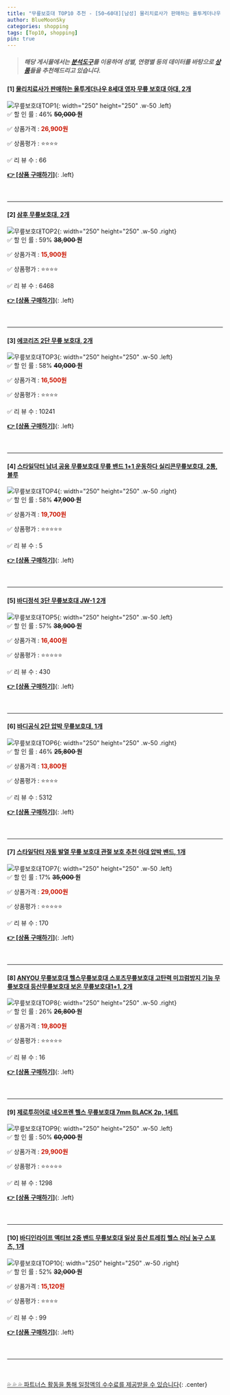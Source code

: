 ```yaml
---
title: "무릎보호대 TOP10 추천 - [50~60대][남성] 물리치료사가 판매하는 올투게더나우 8세대 영자 무릎 보호대 아대, 2개"
author: BlueMoonSky
categories: shopping
tags: [Top10, shopping]
pin: true
---
```


> ##### 해당 게시물에서는 [**분석도구**](https://itemscout.io/)를 이용하여 **성별**, **연령별** 등의 데이터를 바탕으로 [**상품**](https://link.coupang.com/a/baae76)들을 추천해드리고 있습니다.

#### [1] [물리치료사가 판매하는 올투게더나우 8세대 영자 무릎 보호대 아대, 2개](https://link.coupang.com/re/AFFSDP?lptag=AF5964186&subid=bluemoonsky6999&pageKey=7519274482&traceid=V0-153&itemId=19718179160&vendorItemId=86822372798)
![무릎보호대TOP1](https://thumbnail9.coupangcdn.com/thumbnails/remote/230x230ex/image/vendor_inventory/6c10/ec767bf8680c6441a68aee2a7f777d19a7a75b65f016401d595d8d7f491d.png){: width="250" height="250" .w-50 .left}
<br>
✅ 할 인 률 : 46%   **<del class="base-price"> 50,000  </del>원**

✅ 상품가격 : <span style="color:#cb1400"> **26,900원** </span>

✅ 상품평가 : ⭐⭐⭐⭐

✅ 리 뷰 수 : 66

[**👉  [상품 구매하기]**](https://link.coupang.com/re/AFFSDP?lptag=AF5964186&subid=bluemoonsky6999&pageKey=7519274482&traceid=V0-153&itemId=19718179160&vendorItemId=86822372798){: .left}
<br>
<br>
<br>

***

#### [2] [삼후 무릎보호대, 2개](https://link.coupang.com/re/AFFSDP?lptag=AF5964186&subid=bluemoonsky6999&pageKey=6575827990&traceid=V0-153&itemId=14778775312&vendorItemId=82040985343)
![무릎보호대TOP2](https://thumbnail6.coupangcdn.com/thumbnails/remote/230x230ex/image/vendor_inventory/c219/f9641e938445cf7f68528e71e63f4efe15126d9babf8b0ddb5db49b1d542.jpg){: width="250" height="250" .w-50 .right}
<br>
✅ 할 인 률 : 59%   **<del class="base-price"> 38,900  </del>원**

✅ 상품가격 : <span style="color:#cb1400"> **15,900원** </span>

✅ 상품평가 : ⭐⭐⭐⭐

✅ 리 뷰 수 : 6468

[**👉  [상품 구매하기]**](https://link.coupang.com/re/AFFSDP?lptag=AF5964186&subid=bluemoonsky6999&pageKey=6575827990&traceid=V0-153&itemId=14778775312&vendorItemId=82040985343){: .left}
<br>
<br>
<br>

***

#### [3] [에코리즈 2단 무릎 보호대, 2개](https://link.coupang.com/re/AFFSDP?lptag=AF5964186&subid=bluemoonsky6999&pageKey=1333344&traceid=V0-153&itemId=18741315981&vendorItemId=85873587383)
![무릎보호대TOP3](https://thumbnail10.coupangcdn.com/thumbnails/remote/230x230ex/image/retail/images/6b351ecf-9bec-42f1-a1f0-0327b07b6ab75674625954517011442.png){: width="250" height="250" .w-50 .left}
<br>
✅ 할 인 률 : 58%   **<del class="base-price"> 40,000  </del>원**

✅ 상품가격 : <span style="color:#cb1400"> **16,500원** </span>

✅ 상품평가 : ⭐⭐⭐⭐

✅ 리 뷰 수 : 10241

[**👉  [상품 구매하기]**](https://link.coupang.com/re/AFFSDP?lptag=AF5964186&subid=bluemoonsky6999&pageKey=1333344&traceid=V0-153&itemId=18741315981&vendorItemId=85873587383){: .left}
<br>
<br>
<br>

***

#### [4] [스타일닥터 남녀 공용 무릎보호대 무릎 밴드 1+1 운동하다 실리콘무릎보호대, 2통, 블루](https://link.coupang.com/re/AFFSDP?lptag=AF5964186&subid=bluemoonsky6999&pageKey=7575379275&traceid=V0-153&itemId=19986757545&vendorItemId=87076662724)
![무릎보호대TOP4](https://thumbnail10.coupangcdn.com/thumbnails/remote/230x230ex/image/vendor_inventory/e4f9/8002f162489a1448175c49cedc5dc0de710b9bc3f3da36c2776ba1e4dc10.jpg){: width="250" height="250" .w-50 .right}
<br>
✅ 할 인 률 : 58%   **<del class="base-price"> 47,900  </del>원**

✅ 상품가격 : <span style="color:#cb1400"> **19,700원** </span>

✅ 상품평가 : ⭐⭐⭐⭐⭐

✅ 리 뷰 수 : 5

[**👉  [상품 구매하기]**](https://link.coupang.com/re/AFFSDP?lptag=AF5964186&subid=bluemoonsky6999&pageKey=7575379275&traceid=V0-153&itemId=19986757545&vendorItemId=87076662724){: .left}
<br>
<br>
<br>

***

#### [5] [바디정석 3단 무릎보호대 JW-1 2개](https://link.coupang.com/re/AFFSDP?lptag=AF5964186&subid=bluemoonsky6999&pageKey=7227243794&traceid=V0-153&itemId=18329971552&vendorItemId=85474539888)
![무릎보호대TOP5](https://thumbnail6.coupangcdn.com/thumbnails/remote/230x230ex/image/vendor_inventory/091b/93058de1696fbb525a0805e58790f30e74d7f43426eed2cedf321001336e.jpg){: width="250" height="250" .w-50 .left}
<br>
✅ 할 인 률 : 57%   **<del class="base-price"> 38,900  </del>원**

✅ 상품가격 : <span style="color:#cb1400"> **16,400원** </span>

✅ 상품평가 : ⭐⭐⭐⭐⭐

✅ 리 뷰 수 : 430

[**👉  [상품 구매하기]**](https://link.coupang.com/re/AFFSDP?lptag=AF5964186&subid=bluemoonsky6999&pageKey=7227243794&traceid=V0-153&itemId=18329971552&vendorItemId=85474539888){: .left}
<br>
<br>
<br>

***

#### [6] [바디공식 2단 압박 무릎보호대, 1개](https://link.coupang.com/re/AFFSDP?lptag=AF5964186&subid=bluemoonsky6999&pageKey=5421322416&traceid=V0-153&itemId=8189152974&vendorItemId=74889377055)
![무릎보호대TOP6](https://thumbnail10.coupangcdn.com/thumbnails/remote/230x230ex/image/rs_quotation_api/ldcdryq3/8a17d4ad7c4340c3884bbde3086bcd43.jpg){: width="250" height="250" .w-50 .right}
<br>
✅ 할 인 률 : 46%   **<del class="base-price"> 25,800  </del>원**

✅ 상품가격 : <span style="color:#cb1400"> **13,800원** </span>

✅ 상품평가 : ⭐⭐⭐⭐

✅ 리 뷰 수 : 5312

[**👉  [상품 구매하기]**](https://link.coupang.com/re/AFFSDP?lptag=AF5964186&subid=bluemoonsky6999&pageKey=5421322416&traceid=V0-153&itemId=8189152974&vendorItemId=74889377055){: .left}
<br>
<br>
<br>

***

#### [7] [스타일닥터 자동 발열 무릎 보호대 관절 보호 추천 아대 압박 밴드, 1개](https://link.coupang.com/re/AFFSDP?lptag=AF5964186&subid=bluemoonsky6999&pageKey=7061212567&traceid=V0-153&itemId=17508680167&vendorItemId=86952277403)
![무릎보호대TOP7](https://thumbnail6.coupangcdn.com/thumbnails/remote/230x230ex/image/vendor_inventory/dbb2/5da635104d65574ed9b2b5e6070b2ffae5956331d3310683a0370aee1d1c.jpg){: width="250" height="250" .w-50 .left}
<br>
✅ 할 인 률 : 17%   **<del class="base-price"> 35,000  </del>원**

✅ 상품가격 : <span style="color:#cb1400"> **29,000원** </span>

✅ 상품평가 : ⭐⭐⭐⭐⭐

✅ 리 뷰 수 : 170

[**👉  [상품 구매하기]**](https://link.coupang.com/re/AFFSDP?lptag=AF5964186&subid=bluemoonsky6999&pageKey=7061212567&traceid=V0-153&itemId=17508680167&vendorItemId=86952277403){: .left}
<br>
<br>
<br>

***

#### [8] [ANYOU 무릎보호대 헬스무릎보호대 스포츠무릎보호대 고탄력 미끄럼방지 기능 무릎보호대 등산무릎보호대 보온 무릎보호대1+1, 2개](https://link.coupang.com/re/AFFSDP?lptag=AF5964186&subid=bluemoonsky6999&pageKey=7546943586&traceid=V0-153&itemId=19852028038&vendorItemId=87258316626)
![무릎보호대TOP8](https://thumbnail10.coupangcdn.com/thumbnails/remote/230x230ex/image/vendor_inventory/8fcc/d85f91761adf569cf60e42bd882a37138e6b85e16b260148d3c679688a9a.jpg){: width="250" height="250" .w-50 .right}
<br>
✅ 할 인 률 : 26%   **<del class="base-price"> 26,800  </del>원**

✅ 상품가격 : <span style="color:#cb1400"> **19,800원** </span>

✅ 상품평가 : ⭐⭐⭐⭐⭐

✅ 리 뷰 수 : 16

[**👉  [상품 구매하기]**](https://link.coupang.com/re/AFFSDP?lptag=AF5964186&subid=bluemoonsky6999&pageKey=7546943586&traceid=V0-153&itemId=19852028038&vendorItemId=87258316626){: .left}
<br>
<br>
<br>

***

#### [9] [제로투히어로 네오프렌 헬스 무릎보호대 7mm BLACK 2p, 1세트](https://link.coupang.com/re/AFFSDP?lptag=AF5964186&subid=bluemoonsky6999&pageKey=7503904532&traceid=V0-153&itemId=8891662332&vendorItemId=76178325218)
![무릎보호대TOP9](https://thumbnail10.coupangcdn.com/thumbnails/remote/230x230ex/image/retail/images/4725324258836412-2cc786f7-212f-4d2b-8177-6deab537918f.jpg){: width="250" height="250" .w-50 .left}
<br>
✅ 할 인 률 : 50%   **<del class="base-price"> 60,000  </del>원**

✅ 상품가격 : <span style="color:#cb1400"> **29,900원** </span>

✅ 상품평가 : ⭐⭐⭐⭐⭐

✅ 리 뷰 수 : 1298

[**👉  [상품 구매하기]**](https://link.coupang.com/re/AFFSDP?lptag=AF5964186&subid=bluemoonsky6999&pageKey=7503904532&traceid=V0-153&itemId=8891662332&vendorItemId=76178325218){: .left}
<br>
<br>
<br>

***

#### [10] [바디인라이프 액티브 2중 밴드 무릎보호대 일상 등산 트레킹 헬스 러닝 농구 스포츠, 1개](https://link.coupang.com/re/AFFSDP?lptag=AF5964186&subid=bluemoonsky6999&pageKey=7164538709&traceid=V0-153&itemId=18037098063&vendorItemId=85272448568)
![무릎보호대TOP10](https://thumbnail6.coupangcdn.com/thumbnails/remote/230x230ex/image/vendor_inventory/4f2b/a5304d4d04a96e62a63784a9a2a398fba2de3b278418da8d45abd2ab84ff.jpg){: width="250" height="250" .w-50 .right}
<br>
✅ 할 인 률 : 52%   **<del class="base-price"> 32,000  </del>원**

✅ 상품가격 : <span style="color:#cb1400"> **15,120원** </span>

✅ 상품평가 : ⭐⭐⭐⭐

✅ 리 뷰 수 : 99

[**👉  [상품 구매하기]**](https://link.coupang.com/re/AFFSDP?lptag=AF5964186&subid=bluemoonsky6999&pageKey=7164538709&traceid=V0-153&itemId=18037098063&vendorItemId=85272448568){: .left}
<br>
<br>
<br>

***
<br><br>[💦 💦 💦 파트너스 활동을 통해 일정액의 수수료를 제공받을 수 있습니다](https://link.coupang.com/a/baae76){: .center}